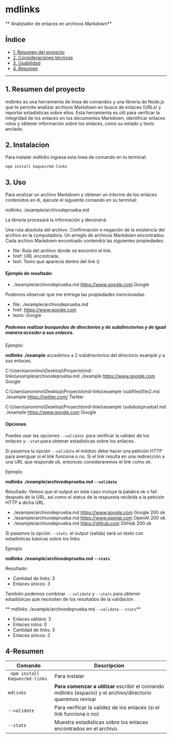 # mdlinks

** Analizador de enlaces en archivos Markdown**

## Índice

- [1. Resumen del proyecto](#1-resumen-del-proyecto)
- [2. Consideraciones técnicas](#2-Instalacion)
- [3. Usabilidad](#3-Uso)
- [4. Resumen](#4-Resumen)

---

## 1. Resumen del proyecto

mdlinks es una herramienta de línea de comandos y una librería de Node.js que te permite analizar archivos Markdown en busca de enlaces (URLs) y reportar estadísticas sobre ellos. Esta herramienta es útil para verificar la integridad de los enlaces en tus documentos Markdown, identificar enlaces rotos y obtener información sobre los enlaces, como su estado y texto anclado.

## 2. Instalacion

Para instalar mdlinks ingresa esta linea de comando en tu terminal:

`npm install kaquev/md-links`

## 3. Uso

Para analizar un archivo Markdown y obtener un informe de los enlaces contenidos en él, ejecute el siguiente comando en su terminal:

mdlinks ./example/archivodeprueba.md

La librería procesará la información y devolverá:

Una ruta absoluta del archivo.
Confirmación o negación de la existencia del archivo en la computadora.
Un arreglo de archivos Markdown encontrados.
Cada archivo Markdown encontrado contendrá las siguientes propiedades:

- file: Ruta del archivo donde se encontró el link.
- href: URL encontrada.
- text: Texto que aparecía dentro del link (<a>)

#### Ejemplo de resultado:

- ./example/archivodeprueba.md https://www.google.com Google

Podemos observar que me entrega las propiedades mencionadas.

- file: ./example/archivodeprueba.md
- href: https://www.google.com
- texto: Google

##### Podemos realizar busquedas de directorios y de subdirectorios y de igual manera acceder a sus enlaces.

Ejemplo:

**mdlinks ./example**
accedimos a 2 subdirectorios del directorio example y a sus enlaces.

C:\Users\anonimo\Desktop\Proyecto\md-links\example\archivodeprueba.md
./example https://www.google.com Google

C:\Users\anonimo\Desktop\Proyecto\md-links\example \subfiles\file2.md
./example https://twitter.com/ Twitter

C:\Users\anonimo\Desktop\Proyecto\md-links\example \subdos\prueba1.md
./example https://www.google.com Google

#### Opciones

Puedes usar las opciones `--validate `para verificar la validez de los enlaces y`--stats`para obtener estadísticas sobre los enlaces.

Si pasamos la opción `--validate` el módulo debe hacer una petición HTTP para averiguar si el link funciona o no. Si el link resulta en una redirección a una URL que responde ok, entonces consideraremos el link como ok.

Ejemplo

**mdlinks ./example/archivodeprueba.md `--validate`**

Resultado:
Vemos que el output en este caso incluye la palabra ok o fail después de la URL, así como el status de la respuesta recibida a la petición HTTP a dicha URL.

- ./example/archivodeprueba.md https://www.google.com Google 200 ok
- ./example/archivodeprueba.md https://www.openai.com OpenAI 200 ok
- ./example/archivodeprueba.md https://github.com GitHub 200 ok

Si pasamos la opción `--stats `el output (salida) será un texto con estadísticas básicas sobre los links.

Ejemplo

**mdlinks ./example/archivodeprueba.md `--stats`**

Resultado:

- Cantidad de links: 3
- Enlaces únicos: 3

También podemos combinar` --validate` y `--stats` para obtener estadísticas que necesiten de los resultados de la validación.

** mdlinks ./example/archivodeprueba.md `--validate` `--stats`**

- Enlaces válidos: 3
- Enlaces rotos: 0
- Cantidad de links: 3
- Enlaces únicos: 3

## 4-Resumen

| Comando                        | Descripcion                                                                                                 |
| ------------------------------ | ----------------------------------------------------------------------------------------------------------- |
| ` npm install Kaquev/md-links` | Para instalar                                                                                               |
| `mdlinks `                     | **Para comenzar a utilizar** escribir el comando mdlinks (espacio) y el archivo/directorio queremos revisar |
| `--validate`                   | Para verificar la validez de los enlaces (si el link funciona o no)                                         |
| `--stats`                      | Muestra estadísticas sobre los enlaces encontrados en el archivo.                                           |
